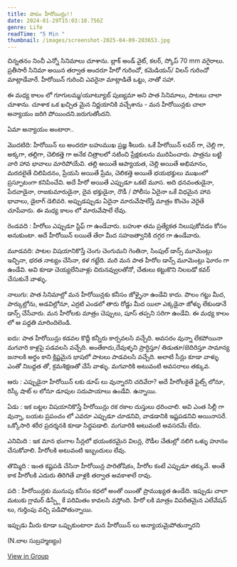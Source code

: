 ```yaml
---
title: పాపం హీరోయిన్లు!!
date: 2024-01-29T15:03:18.756Z
genre: Life
readTime: "5 Min "
thumbnail: /images/screenshot-2025-04-09-203653.jpg
---
```

<!--StartFragment-->

చిన్నతనం నించీ ఎన్నో సినిమాలు చూశాను. బ్లాక్ అండ్ వైట్, కలర్, స్కోప్ 70 mm వగైరాలు. ప్రతీసారీ సినిమా అయిన తర్వాత అందరూ హీరో గురించో, కమెడియన్/ విలన్ గురించో మాట్లాడేవారే. హీరోయిన్ గురించి ఎవరైనా మాట్లాడితే ఒట్టు, నాతో సహా.

ఈ మధ్య కాలం లో గూగులమ్మ/యూట్యూబ్ పుణ్యమా అని పాత సినిమాలు, పాటలు చాలా చూశాను. చూశాక ఒక ఖచ్చిత మైన నిర్ణయానికి వచ్చేశాను - మన హీరోయిన్లకు చాలా అన్యాయం జరిగి పోయిందని.జరుగుతోందని.

ఏమా [](<>)అన్యాయం అంటారా..

మొదటిది: హీరోయిన్ లు అందరూ బహుముఖ ప్రజ్ఞ శీలురు. ఒకే హీరోయిన్ లవర్ గా, చెల్లి గా, అక్కగా, తల్లిగా, చెలికత్తె గా అనేక చిత్రాలలో నటించి ప్రేక్షకులను మురిపించారు. పాత్రను బట్టి వారి హావ భావాలు మారిపోయేవి. తల్లి అయితే ఆప్యాయత, చెల్లి అయితే అభిమానం, మరదలైతే చిలిపిదనం, ప్రేయసి అయితే ప్రేమ, చెలికత్తె అయితే భయభక్తులు ముఖంలో ప్రస్ఫూటంగా కనిపించేవి. అదే హీరో అయితే ఎప్పుడూ ఒకటే మూస. అది ధనవంతుడైనా, పేదవాడైనా, రాజకుమారుడైనా, దైవ భక్తుడైనా, రౌడీ / పోలీసు ఏదైనా ఒకే విధమైన హావ భావాలు, డైలాగ్ డెలివరి. అప్పుడప్పుడు ఏదైనా మారువేషాలేస్తే మాత్రం కొంచెం వెరైతే చూపేవారు. ఈ మధ్య కాలం లో మారువేషాలే లేవు.

రెండవది : హీరోలు ఎప్పుడూ స్టిఫ్ గా ఉండేవారు. బహుశా తమ ప్రత్యేకత నిలుపుకోవడం కోసం అనుకుంటా. అదే హీరోయిన్ లయితే తేరా మీద సహజత్వానికి దగ్గర గా ఉండేవారు.

మూడవది: పాటల విషయానికొస్తే చెంగు చెంగుమని గెంతినా, సింపుల్ డాన్స్ మూమెంట్లు ఇచ్చినా, భరత నాట్యం చేసినా, కళ గట్టేది. మరి మన పాత హీరోల డాన్స్ మూమెంట్లు ఘోరం గా ఉండేవి. అవి కూడా చెయ్యలేనివాళ్లు చిరునవ్వులతోనో, చేతులు కట్టుకొని నిలబడో కవర్ చేసుకునే వాళ్ళు.

నాలుగు: పాత సినిమాల్లో మన హీరోయిన్లకు కనీసం జోళ్ళైనా ఉండేవి కాదు. పొలం గట్టు మీద, పార్కుల్లోను, అడవిల్లోనూ, ఎర్రటి ఎండలో తారు రోడ్డు మీద యిలా ఎక్కడైనా జోళ్ళు లేకుండానే డాన్స్ చేసేవారు. మన హీరోలకు మాత్రం చెప్పులు, షూస్ తప్పని సరిగా ఉండేవి. ఈ మధ్య కాలం లో ఆ పద్దతి మారిందిలెండి.

ఐదు: పాత హీరోయిన్లు కడవల కొద్దీ కన్నీరు కార్చవలసి వచ్చేది. అవసరం వున్నా లేకపోయినా మగవారి కాళ్లపై పడవలసి వచ్చేది. అంతేకాదు,దేవుళ్ళని ప్రార్ధిస్తూ/ తిడుతూ/బెదిరిస్తూ సామాన్య జనాలకి అర్థం కాని క్లిష్టమైన భాషలో పాటలు పాడవలసి వచ్చేది. అలాటి సీన్లు కూడా వాళ్ళు ఎంతో నిబద్దత తో, క్రమశిక్షణతో చేసే వాళ్ళు. మగవారికి అటువంటి అవసరాలు తక్కువ.

ఆరు : ఎప్పుడైనా హీరోయిన్ లకు డూప్ లు వున్నారని చదివేరా? అదే హీరోలకైతే ఫైట్స్ లోనూ, రిస్కీ షాట్ ల లోనూ డూపుల సదుపాయాలు ఉండేవి. ఉన్నాయి.

ఏడు : ఇక బట్టల విషయానికొస్తే హీరోయిన్లు రక రకాల దుస్తులు ధరించాలి. అవి ఎంత సిల్లీ గా వున్నా, బయట ప్రపంచం లో ఎవరూ ఎప్పుడూ చూడనివి, వాడడానికి ఇష్టపడనివి అయినాసరే. ఒక్కోసారి శరీర ప్రదర్శనకి కూడా సిద్ధపడాలి. మగవారికి అటువంటి అవసరమే లేదు.

ఎనిమిది : ఇక మాన భంగాల సీన్లలో భయంకరమైన విలన్ల, రౌడీల చేతుల్లో నలిగి ఒళ్ళు హూనం చేసుకోవాలి. హీరోలకి అటువంటి ఇబ్బందులు లేవు.

తొమ్మిది : ఇంత కష్టపడి చేసినా హీరోయిన్ల పారితోషికం, హీరోల కంటే ఎప్పుడూ తక్కువే. అంతే కాక హీరోలకి ఎదురు తిరిగితే వాళ్లకి తర్వాత అవకాశాలే రావు.

పది : హీరోయిన్లకు మునుపు కనీసం కధలో అంతో యింతో ప్రాముఖ్యత ఉండేది. ఇప్పుడు చాలా మటుకు గ్లామర్ డిస్ప్లే కే పరిమితం కావలసి వస్తోంది. హీరో లకి మాత్రం విపరీతమైన ఎలేవేషన్ లు, గుర్తింపు వచ్చి పడిపోతున్నాయి.

ఇప్పుడు మీరు కూడా ఒప్పుకుంటారా మన హీరోయిన్ లు అన్యాయమైపోతున్నారని

<!--StartFragment-->

(N.బాల సుబ్రహ్మణ్యం)

<!--EndFragment-->

[View in Group](https://www.facebook.com/groups/213960205369030/?multi_permalinks=6986828074748842&__cft__[0]=AZVCZNNG36hjrTS_xZLMhc6Nr5-7tchYQJMdu6uwc0q9ZZn5BItoTqc0bBMEY7l7Wi7O5gTwk41mUbfz0koUosWK5aD7yRsSBUI-_olJD5mRmq1LwjSEJfK-gRAyQdo7wo_440IvX8_loMpeKO_6jJv2&__tn__=-R)